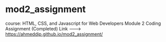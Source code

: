 # mod2_assignment
course: HTML, CSS, and Javascript for Web Developers
Module 2 Coding Assignment (Completed)
Link ---> https://ahmeddip.github.io/mod2_assignment/

